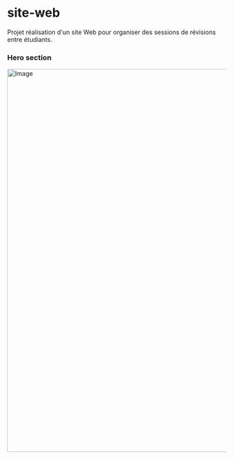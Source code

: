 # site-web
Projet réalisation d'un site Web pour organiser des sessions de révisions entre étudiants.

### Hero section 
<img width="1920" height="880" alt="Image" src="https://github.com/user-attachments/assets/39478ecd-dd64-461d-8820-761febf0226f" />
